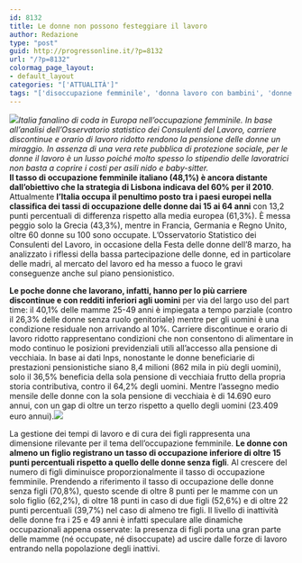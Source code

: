 ```yaml
---
id: 8132
title: Le donne non possono festeggiare il lavoro
author: Redazione
type: "post"
guid: http://progressonline.it/?p=8132
url: "/?p=8132"
colormag_page_layout:
- default_layout
categories: "['ATTUALITÀ']"
tags: "['disoccupazione femminile', 'donna lavoro con bambini', 'donne e lavoro', 'festa della donna', 'lavoro con bambini', 'lavoro femminile', 'occupazione femminile', 'tasso occupazione femminile']"
---
```


*![](https://progressonline.it/wp-content/uploads/2018/03/image1-300x201.jpg)Italia fanalino di coda in Europa nell’occupazione femminile. In base all’analisi dell’Osservatorio statistico dei Consulenti del Lavoro, carriere discontinue e orario di lavoro ridotto rendono la pensione delle donne un miraggio. In assenza di una vera rete pubblica di protezione sociale, per le donne il lavoro è un lusso poiché molto spesso lo stipendio delle lavoratrici non basta a coprire i costi per asili nido e baby-sitter.*   
**Il tasso di occupazione femminile italiano (48,1%) è ancora distante dall’obiettivo che la strategia di Lisbona indicava del 60% per il 2010**. Attualmente **l’Italia occupa il penultimo posto tra i paesi europei nella classifica dei tassi di occupazione delle donne dai 15 ai 64 anni** con 13,2 punti percentuali di differenza rispetto alla media europea (61,3%). È messa peggio solo la Grecia (43,3%), mentre in Francia, Germania e Regno Unito, oltre 60 donne su 100 sono occupate. L’Osservatorio Statistico dei Consulenti del Lavoro, in occasione della Festa delle donne dell’8 marzo, ha analizzato i riflessi della bassa partecipazione delle donne, ed in particolare delle madri, al mercato del lavoro ed ha messo a fuoco le gravi conseguenze anche sul piano pensionistico.

**Le poche donne che lavorano, infatti, hanno per lo più carriere discontinue e con redditi inferiori agli uomini** per via del largo uso del part time: il 40,1% delle mamme 25-49 anni è impiegata a tempo parziale (contro il 26,3% delle donne senza ruolo genitoriale) mentre per gli uomini è una condizione residuale non arrivando al 10%. Carriere discontinue e orario di lavoro ridotto rappresentano condizioni che non consentono di alimentare in modo continuo le posizioni previdenziali utili all’accesso alla pensione di vecchiaia. In base ai dati Inps, nonostante le donne beneficiarie di prestazioni pensionistiche siano 8,4 milioni (862 mila in più degli uomini), solo il 36,5% beneficia della sola pensione di vecchiaia frutto della propria storia contributiva, contro il 64,2% degli uomini. Mentre l’assegno medio mensile delle donne con la sola pensione di vecchiaia è di 14.690 euro annui, con un gap di oltre un terzo rispetto a quello degli uomini (23.409 euro annui).![](https://progressonline.it/wp-content/uploads/2018/03/donna-tra-famiglia-e-lavoro_280x0-235x300.jpg)

La gestione dei tempi di lavoro e di cura dei figli rappresenta una dimensione rilevante per il tema dell’occupazione femminile. **Le donne con almeno un figlio registrano un tasso di occupazione inferiore di oltre 15 punti percentuali rispetto a quello delle donne senza figli**. Al crescere del numero di figli diminuisce proporzionalmente il tasso di occupazione femminile. Prendendo a riferimento il tasso di occupazione delle donne senza figli (70,8%), questo scende di oltre 8 punti per le mamme con un solo figlio (62,2%), di oltre 18 punti in caso di due figli (52,6%) e di oltre 22 punti percentuali (39,7%) nel caso di almeno tre figli. Il livello di inattività delle donne fra i 25 e 49 anni è infatti speculare alle dinamiche occupazionali appena osservate: la presenza di figli porta una gran parte delle mamme (né occupate, né disoccupate) ad uscire dalle forze di lavoro entrando nella popolazione degli inattivi.